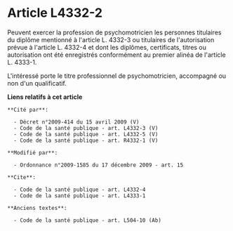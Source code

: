 # Article L4332-2

Peuvent exercer la profession de psychomotricien les personnes titulaires du diplôme mentionné à l'article L. 4332-3 ou
titulaires de l'autorisation prévue à l'article L. 4332-4 et dont les diplômes, certificats, titres ou autorisation ont été
enregistrés conformément au premier alinéa de l'article L. 4333-1. 

L'intéressé porte le titre professionnel de psychomotricien, accompagné ou non d'un qualificatif.

**Liens relatifs à cet article**

	**Cité par**:

	  - Décret n°2009-414 du 15 avril 2009 (V)
	  - Code de la santé publique - art. L4332-3 (V)
	  - Code de la santé publique - art. L4332-5 (V)
	  - Code de la santé publique - art. R4332-1 (V)

	**Modifié par**:

	  - Ordonnance n°2009-1585 du 17 décembre 2009 - art. 15

	**Cite**:

	  - Code de la santé publique - art. L4332-4
	  - Code de la santé publique - art. L4333-1

	**Anciens textes**:

	  - Code de la santé publique - art. L504-10 (Ab)
